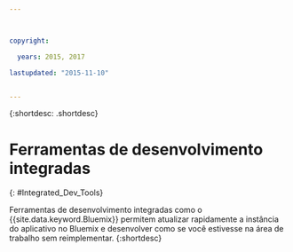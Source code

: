 ```yaml
---



copyright:

  years: 2015, 2017

lastupdated: "2015-11-10"


---
```


{:shortdesc: .shortdesc}

# Ferramentas de desenvolvimento integradas
{: #Integrated_Dev_Tools}


Ferramentas de desenvolvimento integradas como o {{site.data.keyword.Bluemix}} permitem atualizar rapidamente a instância do aplicativo no Bluemix e desenvolver como se você estivesse na área de trabalho sem reimplementar.
{:shortdesc}
